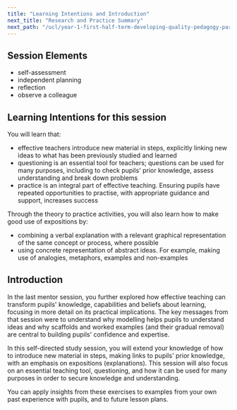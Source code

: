 ```yaml
---
title: "Learning Intentions and Introduction"
next_title: "Research and Practice Summary"
next_path: "/ucl/year-1-first-half-term-developing-quality-pedagogy-part-1/spring-week-3-ect-research-and-practice-summary"
---
```


## Session Elements

- self-assessment
- independent planning
- reflection
- observe a colleague

## Learning Intentions for this session

You will learn that:

- effective teachers introduce new material in steps, explicitly linking new ideas to what has been previously studied and learned
- questioning is an essential tool for teachers; questions can be used for many purposes, including to check pupils' prior knowledge, assess understanding and break down problems
- practice is an integral part of effective teaching. Ensuring pupils have repeated opportunities to practise, with appropriate guidance and support, increases success

Through the theory to practice activities, you will also learn how to make good use of expositions by:

- combining a verbal explanation with a relevant graphical representation of the same concept or process, where possible
- using concrete representation of abstract ideas. For example, making use of analogies, metaphors, examples and non-examples

## Introduction

In the last mentor session, you further explored how effective teaching can transform pupils' knowledge, capabilities and beliefs about learning, focusing in more detail on its practical implications. The key messages from that session were to understand why modelling helps pupils to understand ideas and why scaffolds and worked examples (and their gradual removal) are central to building pupils' confidence and expertise.

In this self-directed study session, you will extend your knowledge of how to introduce new material in steps, making links to pupils' prior knowledge, with an emphasis on expositions (explanations). This session will also focus on an essential teaching tool, questioning, and how it can be used for many purposes in order to secure knowledge and understanding.

You can apply insights from these exercises to examples from your own past experience with pupils, and to future lesson plans.
